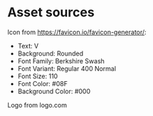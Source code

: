 # Asset sources

Icon from https://favicon.io/favicon-generator/:

* Text: V
* Background: Rounded
* Font Family: Berkshire Swash
* Font Variant: Regular 400 Normal
* Font Size: 110
* Font Color: #08F
* Background Color: #000

Logo from logo.com
